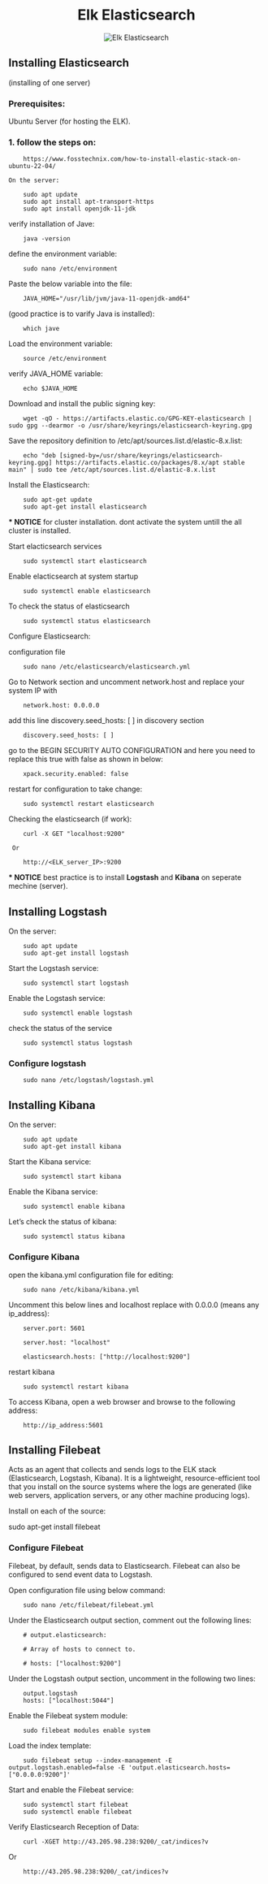 <div align="center">

# **Elk Elasticsearch**

![Elk Elasticsearch](../pic/elk.gif)
</div>

## Installing Elasticsearch

(installing of one server)

### Prerequisites:

Ubuntu Server (for hosting the ELK).

### 1. follow the steps on: 

        https://www.fosstechnix.com/how-to-install-elastic-stack-on-ubuntu-22-04/

    On the server:

        sudo apt update
        sudo apt install apt-transport-https
        sudo apt install openjdk-11-jdk

  verify installation of Jave:

        java -version       

  define the environment variable:

        sudo nano /etc/environment

  Paste the below variable into the file:

        JAVA_HOME="/usr/lib/jvm/java-11-openjdk-amd64"

  (good practice is to varify Java is installed):

        which jave

  Load the environment variable:

        source /etc/environment

  verify JAVA_HOME variable:

        echo $JAVA_HOME
  
  Download and install the public signing key:

        wget -qO - https://artifacts.elastic.co/GPG-KEY-elasticsearch | sudo gpg --dearmor -o /usr/share/keyrings/elasticsearch-keyring.gpg

  Save the repository definition to /etc/apt/sources.list.d/elastic-8.x.list:

        echo "deb [signed-by=/usr/share/keyrings/elasticsearch-keyring.gpg] https://artifacts.elastic.co/packages/8.x/apt stable main" | sudo tee /etc/apt/sources.list.d/elastic-8.x.list

  Install the Elasticsearch:

        sudo apt-get update
        sudo apt-get install elasticsearch

__* NOTICE__ for cluster installation. dont activate the system untill the all cluster is installed.

  Start elacticsearch services

        sudo systemctl start elasticsearch

  Enable elacticsearch at system startup          

        sudo systemctl enable elasticsearch

  To check the status of elasticsearch

        sudo systemctl status elasticsearch

Configure Elasticsearch:

  configuration file

        sudo nano /etc/elasticsearch/elasticsearch.yml

  Go to Network section and uncomment network.host and replace your system IP with

        network.host: 0.0.0.0

  add this line discovery.seed_hosts: [ ] in discovery section

        discovery.seed_hosts: [ ]

  go to the BEGIN SECURITY AUTO CONFIGURATION and here you need to replace this true with false as shown in below:

        xpack.security.enabled: false

  restart for configuration to take change:

        sudo systemctl restart elasticsearch

  Checking the elasticsearch (if work):

     
        curl -X GET "localhost:9200"

     Or

        http://<ELK_server_IP>:9200

__* NOTICE__ best practice is to install __Logstash__ and __Kibana__ on seperate mechine (server).

## Installing Logstash

  On the server:

        sudo apt update
        sudo apt-get install logstash

   Start the Logstash service:

        sudo systemctl start logstash

  Enable the Logstash service:

        sudo systemctl enable logstash

  check the status of the service

        sudo systemctl status logstash

### Configure logstash

        sudo nano /etc/logstash/logstash.yml

## Installing Kibana

  On the server:

        sudo apt update
        sudo apt-get install kibana

  Start the Kibana service:

        sudo systemctl start kibana

  Enable the Kibana service:

        sudo systemctl enable kibana

  Let’s check the status of kibana:

        sudo systemctl status kibana

### Configure Kibana 

  open the kibana.yml configuration file for editing:

        sudo nano /etc/kibana/kibana.yml

  Uncomment this below lines and localhost replace with 0.0.0.0 (means any ip_address):

        server.port: 5601

        server.host: "localhost"

        elasticsearch.hosts: ["http://localhost:9200"]

  restart kibana

        sudo systemctl restart kibana

  To access Kibana, open a web browser and browse to the following address:

        http://ip_address:5601

## Installing Filebeat

Acts as an agent that collects and sends logs to the ELK stack (Elasticsearch, Logstash, Kibana). It is a lightweight, resource-efficient tool that you install on the source systems where the logs are generated (like web servers, application servers, or any other machine producing logs).

Install on each of the source:

sudo apt-get install filebeat

### Configure Filebeat

Filebeat, by default, sends data to Elasticsearch. Filebeat can also be configured to send event data to Logstash.

  Open configuration file using below command:


        sudo nano /etc/filebeat/filebeat.yml

  Under the Elasticsearch output section, comment out the following lines:


        # output.elasticsearch:

        # Array of hosts to connect to.

        # hosts: ["localhost:9200"]

  Under the Logstash output section, uncomment in the following two lines:

        output.logstash
        hosts: ["localhost:5044"]

  Enable the Filebeat system module:

        sudo filebeat modules enable system

  Load the index template:

        sudo filebeat setup --index-management -E output.logstash.enabled=false -E 'output.elasticsearch.hosts=["0.0.0.0:9200"]'

  Start and enable the Filebeat service:

        sudo systemctl start filebeat
        sudo systemctl enable filebeat

  Verify Elasticsearch Reception of Data:

        curl -XGET http://43.205.98.238:9200/_cat/indices?v

   Or

        http://43.205.98.238:9200/_cat/indices?v
